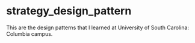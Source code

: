 # strategy_design_pattern
This are the design patterns that I learned at University of South Carolina: Columbia campus.
